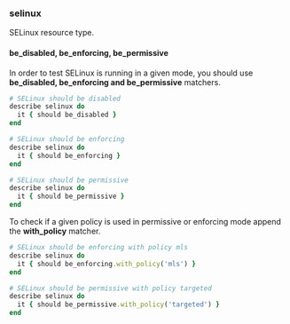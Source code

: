 ### <a name="selinux">selinux</a>

SELinux resource type.

#### be\_disabled, be\_enforcing, be\_permissive

In order to test SELinux is running in a given mode, you should use **be\_disabled, be\_enforcing and be\_permissive** matchers.

```ruby
# SELinux should be disabled
describe selinux do
  it { should be_disabled }
end

# SELinux should be enforcing
describe selinux do
  it { should be_enforcing }
end

# SELinux should be permissive
describe selinux do
  it { should be_permissive }
end
```

To check if a given policy is used in permissive or enforcing mode append the **with_policy** matcher.

```ruby
# SELinux should be enforcing with policy mls
describe selinux do
  it { should be_enforcing.with_policy('mls') }
end

# SELinux should be permissive with policy targeted
describe selinux do
  it { should be_permissive.with_policy('targeted') }
end
```
